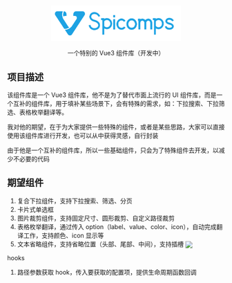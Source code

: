 <p align="center">
  <img width="300px" src="./docs/public/logo.png">
</p>

<p align="center">一个特别的 Vue3 组件库（开发中）</p>

## 项目描述

该组件库是一个 Vue3 组件库，他不是为了替代市面上流行的 UI 组件库，而是一个互补的组件库，用于填补某些场景下，会有特殊的需求，如：下拉搜索、下拉筛选、表格枚举翻译等。

我对他的期望，在于为大家提供一些特殊的组件，或者是某些思路，大家可以直接使用该组件库进行开发，也可以从中获得灵感，自行封装

由于他是一个互补的组件库，所以一些基础组件，只会为了特殊组件去开发，以减少不必要的代码

## 期望组件

1. 复合下拉组件，支持下拉搜索、筛选、分页
2. 卡片式单选框
3. 图片裁剪组件，支持固定尺寸、圆形裁剪、自定义路径裁剪
4. 表格枚举翻译，通过传入 option（label、value、color、icon），自动完成翻译工作，支持颜色、icon 显示等
5. 文本省略组件，支持省略位置（头部、尾部、中间），支持插槽 <img src="https://img.shields.io/badge/完成-{}.svg" style="vertical-align: middle;" />

hooks

1. 路径参数获取 hook，传入要获取的配置项，提供生命周期函数回调
